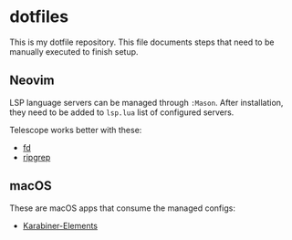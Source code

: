 # dotfiles

This is my dotfile repository. This file documents steps that need to be
manually executed to finish setup.

## Neovim

LSP language servers can be managed through `:Mason`. After installation, they
need to be added to `lsp.lua` list of configured servers.

Telescope works better with these:

* [fd](https://github.com/sharkdp/fd)
* [ripgrep](https://github.com/BurntSushi/ripgrep)

## macOS

These are macOS apps that consume the managed configs:

* [Karabiner-Elements](https://karabiner-elements.pqrs.org)
